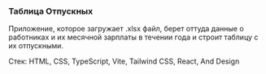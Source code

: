 ### Таблица Отпускных

Приложение, которое загружает .xlsx файл, берет оттуда данные о работниках и их месячной зарплаты в течении года и строит таблицу с их отпускными.

Стек: HTML, CSS, TypeScript, Vite, Tailwind CSS, React, And Design